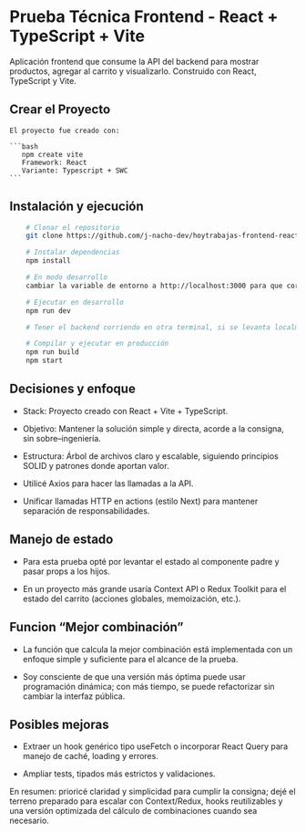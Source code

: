 # Prueba Técnica Frontend - React + TypeScript + Vite

Aplicación frontend que consume la API del backend para mostrar productos, agregar al carrito y visualizarlo.
Construido con React, TypeScript y Vite.

## Crear el Proyecto
    El proyecto fue creado con: 

    ```bash
       npm create vite
       Framework: React
       Variante: Typescript + SWC
    ```

  ## Instalación y ejecución

  ```bash
      # Clonar el repositorio
      git clone https://github.com/j-nacho-dev/hoytrabajas-frontend-react.git

      # Instalar dependencias
      npm install

      # En modo desarrollo 
      cambiar la variable de entorno a http://localhost:3000 para que corra

      # Ejecutar en desarrollo
      npm run dev

      # Tener el backend corriendo en otra terminal, si se levanta localmente

      # Compilar y ejecutar en producción
      npm run build
      npm start
  ```


## Decisiones y enfoque
- Stack: Proyecto creado con React + Vite + TypeScript.

- Objetivo: Mantener la solución simple y directa, acorde a la consigna, sin sobre–ingeniería.

- Estructura: Árbol de archivos claro y escalable, siguiendo principios SOLID y patrones donde aportan valor.

- Utilicé Axios para hacer las llamadas a la API.

- Unificar llamadas HTTP en actions (estilo Next) para mantener separación de responsabilidades.

## Manejo de estado
- Para esta prueba opté por levantar el estado al componente padre y pasar props a los hijos. 

- En un proyecto más grande usaría Context API o Redux Toolkit para el estado del carrito (acciones globales, memoización, etc.).

## Funcion “Mejor combinación” 
- La función que calcula la mejor combinación está implementada con un enfoque simple y suficiente para el alcance de la prueba.

- Soy consciente de que una versión más óptima puede usar programación dinámica; con más tiempo, se puede refactorizar sin cambiar la interfaz pública.

## Posibles mejoras
- Extraer un hook genérico tipo useFetch o incorporar React Query para manejo de caché, loading y errores.

- Ampliar tests, tipados más estrictos y validaciones.



En resumen: prioricé claridad y simplicidad para cumplir la consigna; dejé el terreno preparado para escalar con Context/Redux, hooks reutilizables y una versión optimizada del cálculo de combinaciones cuando sea necesario.

